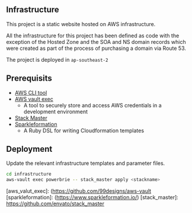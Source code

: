 ## Infrastructure

This project is a static website hosted on AWS infrastructure.

All the infrastructure for this project has been defined as code with the exception of the Hosted Zone and the SOA and NS domain records which were created as part of the process of purchasing a domain via Route 53.

The project is deployed in `ap-southeast-2`

## Prerequisits

- [AWS CLI tool](aws_cli)
- [AWS vault exec](aws_vault_exec)
    - A tool to securely store and access AWS credentials in a development environment
- [Stack Master](stack_master)
- [Sparkleformation](sparkleformation)
    - A Ruby DSL for writing Cloudformation templates

## Deployment

Update the relevant infrastructure templates and parameter files.

```bash
cd infrastructure
aws-vault exec powerbrie -- stack_master apply <stackname>
```

[aws_cli]: https://aws.amazon.com/cli/
[aws_valut_exec]: (https://github.com/99designs/aws-vault
[sparkleformation]: (https://www.sparkleformation.io/)
[stack_master]: https://github.com/envato/stack_master
